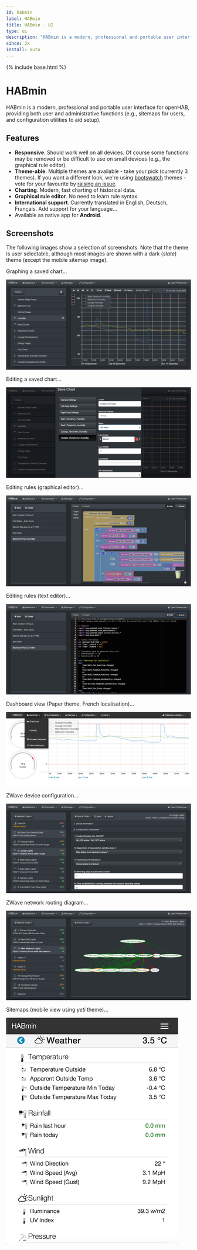 ```yaml
---
id: habmin
label: HABmin
title: HABmin - UI
type: ui
description: "HABmin is a modern, professional and portable user interface for openHAB, providing both user and administrative functions (e.g., sitemaps for users, and configuration utilities to aid setup)."
since: 2x
install: auto
---
```


<!-- Attention authors: Do not edit directly. Please add your changes to the appropriate source repository -->

{% include base.html %}

# HABmin

HABmin is a modern, professional and portable user interface for openHAB, providing both user and administrative functions (e.g., sitemaps for users, and configuration utilities to aid setup). 

## Features

* **Responsive**. Should work well on all devices. Of course some functions may be removed or be difficult to use on small devices (e.g., the graphical rule editor).
* **Theme-able**. Multiple themes are available - take your pick (currently 3 themes). If you want a different look, we're using [bootswatch](http://www.bootswatch.com) themes - vote for your favourite by [raising an issue](https://github.com/openhab/org.openhab.ui.habmin/issues/new).
* **Charting**. Modern, fast charting of historical data.
* **Graphical rule editor**. No need to learn rule syntax.
* **International support**. Currently translated in English, Deutsch, Français. Add support for your language...
* Available as native app for **Android**.


## Screenshots

The following images show a selection of screenshots. Note that the theme is user selectable, although most images are shown with a dark (*slate*) theme (except the mobile sitemap image).

Graphing a saved chart...

![charting](doc/charting-saved.png)


Editing a saved chart...

![charting-editor](doc/charting-edit.png)


Editing rules (graphical editor)...

![rules-block](doc/rules-blocks.png)


Editing rules (text editor)...

![rules-source](doc/rules-source.png)


Dashboard view (Paper theme, French localisation)...

![dashboard](doc/dashboard.png)


ZWave device configuration...

![zwave-config](doc/zwave-config.png)


ZWave network routing diagram...

![zwave-network](doc/zwave-network.png)


Sitemaps (mobile view using *yeti* theme)...

![sitemap](doc/sitemap-mobile-yeti.png)
